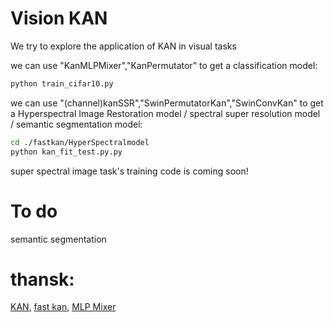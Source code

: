 # Vision KAN
We try to explore the application of KAN in visual tasks


we can use "KanMLPMixer","KanPermutator" to get a  classification model:
```bash
python train_cifar10.py
```

we can use "(channel)kanSSR","SwinPermutatorKan","SwinConvKan" to get a Hyperspectral Image Restoration model / spectral super resolution model / semantic segmentation model:
```bash
cd ./fastkan/HyperSpectralmodel
python kan_fit_test.py.py
```
super spectral image task's training code is coming soon!

# To do

semantic segmentation

# thansk:
[KAN](https://github.com/KindXiaoming/pykan),
[fast kan](https://github.com/ZiyaoLi/fast-kan),
[MLP Mixer](https://github.com/lucidrains/mlp-mixer-pytorch)
